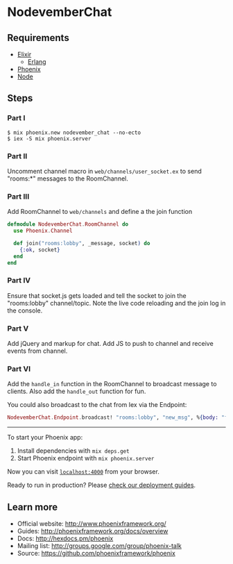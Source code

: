 # NodevemberChat

## Requirements
* [Elixir](http://elixir-lang.org/install.html)
  * [Erlang](https://www.erlang-solutions.com/downloads/download-erlang-otp)
* [Phoenix](http://www.phoenixframework.org/docs/installation)
* [Node](https://nodejs.org/en/download/)

## Steps
### Part I
```
$ mix phoenix.new nodevember_chat --no-ecto
$ iex -S mix phoenix.server
```

### Part II
Uncomment channel macro in `web/channels/user_socket.ex` to send "rooms:*"
messages to the RoomChannel.

### Part III
Add RoomChannel to `web/channels` and define a the join function
```elixir
defmodule NodevemberChat.RoomChannel do
  use Phoenix.Channel

  def join("rooms:lobby", _message, socket) do
    {:ok, socket}
  end
end
```

### Part IV
Ensure that socket.js gets loaded and tell the socket to join the "rooms:lobby"
channel/topic. Note the live code reloading and the join log in the console.

### Part V
Add jQuery and markup for chat. Add JS to push to channel and receive events
from channel.

### Part VI
Add the `handle_in` function in the RoomChannel to broadcast message to clients.
Also add the `handle_out` function for fun.

You could also broadcast to the chat from Iex via the Endpoint:
```elixir
NodevemberChat.Endpoint.broadcast! "rooms:lobby", "new_msg", %{body: "from Iex"}
```

---

To start your Phoenix app:

  1. Install dependencies with `mix deps.get`
  2. Start Phoenix endpoint with `mix phoenix.server`

Now you can visit [`localhost:4000`](http://localhost:4000) from your browser.

Ready to run in production? Please [check our deployment guides](http://www.phoenixframework.org/docs/deployment).

## Learn more

  * Official website: http://www.phoenixframework.org/
  * Guides: http://phoenixframework.org/docs/overview
  * Docs: http://hexdocs.pm/phoenix
  * Mailing list: http://groups.google.com/group/phoenix-talk
  * Source: https://github.com/phoenixframework/phoenix
